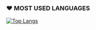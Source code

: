 ### ❤ MOST USED LANGUAGES
[![Top Langs](https://github-readme-stats.vercel.app/api/top-langs/?username=cho-hadam&layout=compact)](https://github.com/anuraghazra/github-readme-stats)
   
